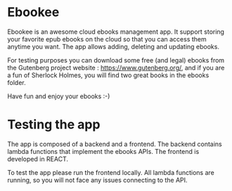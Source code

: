 # Ebookee

Ebookee is an awesome cloud ebooks management app. It support storing your favorite epub ebooks on the cloud so that you can access them anytime you want.
The app allows adding, deleting and updating ebooks.

For testing purposes you can download some free (and legal) ebooks from the Gutenberg project website : https://www.gutenberg.org/, and if you are a fun of Sherlock Holmes, you will find two great books in the ebooks folder.

Have fun and enjoy your ebooks :-)

# Testing the app
The app is composed of a backend and a frontend. 
The backend contains lambda functions that implement the ebooks APIs.
The frontend is developed in REACT.

To test the app please run the frontend locally. All lambda functions are running, so you will not face any issues connecting to the API.



